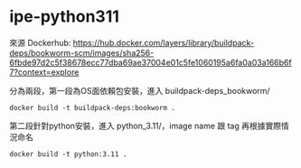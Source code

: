 # ipe-python311

來源 Dockerhub:
<https://hub.docker.com/layers/library/buildpack-deps/bookworm-scm/images/sha256-6fbde97d2c5f38678ecc77dba69ae37004e01c5fe1060195a6fa0a03a166b6f7?context=explore>

分為兩段，第一段為OS面依賴包安裝，進入 buildpack-deps_bookworm/
```shell
docker build -t buildpack-deps:bookworm .
```

第二段針對python安裝，進入 python_3.11/，image name 跟 tag 再根據實際情況命名
```shell
docker build -t python:3.11 .
```
